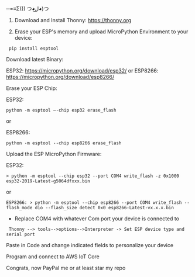 ─=≡Σ((( つ◕ل͜◕)つ

1.   Download and Install Thonny:
     https://thonny.org
  
2.   Erase your ESP's memory and upload MicroPython Environment to your device:

```
 pip install esptool
 ```

Download latest Binary:

ESP32: https://micropython.org/download/esp32/
or
ESP8266: https://micropython.org/download/esp8266/

Erase your ESP Chip:

ESP32:    
```
python -m esptool –-chip esp32 erase_flash
```
or

ESP8266:  
```
python -m esptool --chip esp8266 erase_flash
```

Upload the ESP MicroPython Firmware:


ESP32:
```
> python -m esptool --chip esp32 --port COM4 write_flash -z 0x1000 esp32-2019-Latest-g5064dfxxx.bin
```
or
```
ESP8266: > python -m esptool --chip esp8266 --port COM4 write_flash --flash_mode dio --flash_size detect 0x0 esp8266-Latest-vx.x.x.bin
```

* Replace COM4 with whatever Com port your device is connected to

```
 Thonny --> tools-->options-->Interpreter -> Set ESP device type and serial port
 ```
 Paste in Code and change indicated fields to personalize your device
 
 Program and connect to AWS IoT Core
 
 Congrats, now PayPal me or at least star my repo
